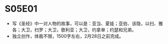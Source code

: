 # S05E01 

- 写《圣经》中一对人物的故事，可以是：亚当、夏娃；亚伯、该隐，以扫、雅各；大卫，扫罗；大卫，歌利亚；大卫，约拿单；约瑟和兄弟。
- 独立创作，体裁不限，1500字左右，2月28日之前完成。
